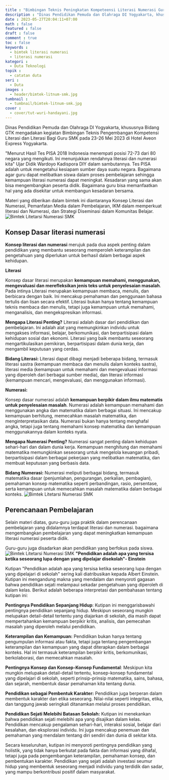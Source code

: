 ```yaml
---
title : "Bimbingan Teknis Peningkatan Kompeteensi Literasi Numerasi Guru SMK se-DIY"
description : "Dinas Pendidikan Pemuda dan Olahraga DI Yogyakarta, khususnya Bidang GTK mengadakan kegiatan Bimbingan Teknis Pengembangan Kompetensi Literasi dan Literasi Bagi Guru SMK"
date : 2023-05-27T20:04:11+07:00
math : false
featured : false
draft : false
comment : true
toc : false
keywords : 
  - bimtek literasi numerasi
  - literasi numerasi
kategori : 
  - Duta Teknologi
topik :
  - catatan duta
seri : 
  - Duta
images : 
  - header/bimtek-litnum-smk.jpg
tumbnail : 
  - tumbnail/bimtek-litnum-smk.jpg
cover : 
  - cover/tut-wuri-handayani.jpg
---
```


Dinas Pendidikan Pemuda dan Olahraga DI Yogyakarta, khususnya Bidang GTK mengadakan kegiatan Bimbingan Teknis Pengembangan Kompetensi Literasi dan Literasi Bagi Guru SMK pada 23-26 Mei 2023 di Hotel Aveon Express Yogyakarta. 

"Menurut Hasil Tes PISA 2018 Indonesia menempati posisi 72-73 dari 80 negara yang mengikuti. Ini menunjukkan rendahnya literasi dan numerasi kita" Ujar Didik Wardoyo Kadispora DIY dalam sambutannya. Tes PISA adalah untuk mengetahui kesiapam sumber daya suatu negara. Bagaimana agar guru dapat melibatkan siswa dalam proses pembelajaran sehingga kemampuan literasi numerasi dapat meningkat. Kesadaran yang sama akan bisa mengembangkan peserta didik. Bagaimana guru bisa memanfaatkan hal yang ada disekitar untuk membangun kesadaran bersama.

Materi yang diberikan dalam bimtek ini diantaranya Konsep Literasi dan Numerasi, Pemanfatan Media dalam Pembelajaran, IKM dalam memperkuat literasi dan Numerasi, dan Strategi Diseminasi dalam Komunitas Belajar.
![Bimtek Litetarsi Numerasi SMK](/images/aktivitas-duta/bimtek-litnum/bimtek-literasi-numerasi-smk.jpg)
## Konsep Dasar literasi numerasi
**Konsep literasi dan numerasi** merujuk pada dua aspek penting dalam pendidikan yang membantu seseorang memperoleh keterampilan dan pengetahuan yang diperlukan untuk berhasil dalam berbagai aspek kehidupan.

**Literasi**

Konsep dasar literasi merupakan **kemampuan memahami, menggunakan, mengevaluasi dan merefleksikan jenis teks untuk penyelesaian masalah**. Pada intinya Literasi merupakan kemampuan membaca, menulis, dan berbicara dengan baik. Ini mencakup pemahaman dan penggunaan bahasa tertulis dan lisan secara efektif. Literasi bukan hanya tentang kemampuan teknis membaca dan menulis, tetapi juga kemampuan untuk memahami, menganalisis, dan mengekspresikan informasi.

**Mengapa Literasi Penting?** Literasi adalah dasar dari pendidikan dan pembelajaran. Ini adalah alat yang memungkinkan individu untuk mengakses informasi, belajar, berkomunikasi, dan berpartisipasi dalam kehidupan sosial dan ekonomi. Literasi yang baik membantu seseorang mengartikulasikan pemikiran, berpartisipasi dalam dunia kerja, dan mengambil keputusan yang cerdas.

**Bidang Literasi:** Literasi dapat dibagi menjadi beberapa bidang, termasuk literasi sastra (kemampuan membaca dan menulis dalam konteks sastra), literasi media (kemampuan untuk memahami dan mengevaluasi informasi yang diperoleh dari berbagai sumber media), dan literasi informasi (kemampuan mencari, mengevaluasi, dan menggunakan informasi).

**Numerasi:**

Konsep dasar numerasi adalah **kemampuan berpikir dalam ilmu matematis untuk penyelesaian masalah**. Numerasi adalah kemampuan memahami dan menggunakan angka dan matematika dalam berbagai situasi. Ini mencakup kemampuan berhitung, memecahkan masalah matematika, dan menginterpretasikan data. Numerasi bukan hanya tentang menghafal angka, tetapi juga tentang memahami konsep matematika dan kemampuan menggunakannya dalam konteks nyata.

**Mengapa Numerasi Penting?** Numerasi sangat penting dalam kehidupan sehari-hari dan dalam dunia kerja. Kemampuan menghitung dan memahami matematika memungkinkan seseorang untuk mengelola keuangan pribadi, berpartisipasi dalam berbagai pekerjaan yang melibatkan matematika, dan membuat keputusan yang berbasis data.

**Bidang Numerasi:** Numerasi meliputi berbagai bidang, termasuk matematika dasar (penjumlahan, pengurangan, perkalian, pembagian), pemahaman konsep matematika seperti perbandingan, rasio, persentase, serta kemampuan untuk memecahkan masalah matematika dalam berbagai konteks.
![Bimtek Litetarsi Numerasi SMK](/images/aktivitas-duta/bimtek-litnum/bimtek-literasi-numerasi-smk-3.jpg)
## Perencanaan Pembelajaran
Selain materi diatas, guru-guru juga praktik dalam perencanaan pembelajaran yang didalamnya terdapat literasi dan numerasi. bagaimana mengembangkan pembelajaran yang dapat meningkatkan kemampuan literasi numerasi peserta didik. 


Guru-guru juga disadarkan akan pendidikan yang berfokus pada siswa. 
![Bimtek Litetarsi Numerasi SMK](/images/aktivitas-duta/bimtek-litnum/bimtek-literasi-numerasi-smk-4.jpg)
**"Pendidikan adalah apa yang tersisa ketika seseorang lupa dengan yang dipelajar disekolah"- Einstein**

Kutipan "Pendidikan adalah apa yang tersisa ketika seseorang lupa dengan yang dipelajari di sekolah" sering kali diatribusikan kepada Albert Einstein. Kutipan ini mengandung makna yang mendalam dan menyoroti gagasan bahwa pendidikan sejati melampaui sekadar pengetahuan yang diperoleh di dalam kelas. Berikut adalah beberapa interpretasi dan pembahasan tentang kutipan ini:

**Pentingnya Pendidikan Sepanjang Hidup**: Kutipan ini menggarisbawahi pentingnya pendidikan sepanjang hidup. Meskipun seseorang mungkin melupakan detail-detail tertentu yang diajarkan di sekolah, dia masih dapat mempertahankan kemampuan berpikir kritis, analisis, dan pemecahan masalah yang diperoleh melalui pendidikan.

**Keterampilan dan Kemampuan:** Pendidikan bukan hanya tentang pengumpulan informasi atau fakta, tetapi juga tentang pengembangan keterampilan dan kemampuan yang dapat diterapkan dalam berbagai konteks. Hal ini termasuk keterampilan berpikir kritis, berkomunikasi, berkolaborasi, dan memecahkan masalah.

**Pentingnya Konsep dan Konsep-Konsep Fundamental**: Meskipun kita mungkin melupakan detail-detail tertentu, konsep-konsep fundamental yang dipelajari di sekolah, seperti prinsip-prinsip matematika, sains, bahasa, dan sejarah, membentuk dasar pemahaman kita tentang dunia.

**Pendidikan sebagai Pembentuk Karakter:** Pendidikan juga berperan dalam membentuk karakter dan etika seseorang. Nilai-nilai seperti integritas, etika, dan tanggung jawab seringkali ditanamkan melalui proses pendidikan.

**Pendidikan Sejati Melebihi Batasan Sekolah:** Kutipan ini menekankan bahwa pendidikan sejati melebihi apa yang disajikan dalam kelas. Pendidikan mencakup pengalaman sehari-hari, interaksi sosial, belajar dari kesalahan, dan eksplorasi individu. Ini juga mencakup penemuan dan pemahaman yang mendalam tentang diri sendiri dan dunia di sekitar kita.

Secara keseluruhan, kutipan ini menyoroti pentingnya pendidikan yang holistik, yang tidak hanya berkutat pada fakta dan informasi yang dihafal, tetapi juga pada pengembangan keterampilan, pemahaman konsep, dan pembentukan karakter. Pendidikan yang sejati adalah investasi seumur hidup yang membentuk seseorang menjadi individu yang terdidik dan sadar, yang mampu berkontribusi positif dalam masyarakat.